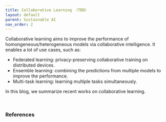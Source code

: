 ```yaml
---
title: Collaborative Learning （TBD）
layout: default
parent: Sustainable AI
nav_order: 2
---
```


Collaborative learning aims to improve the performance of homongeneous/heterogeneous models via collaborative intelligence. It enables a lot of use cases, such as:

- Federated learning: privacy-preserving collaborative training on distributed devices.
- Ensemble learning: combining the predictions from multiple models to improve the performance.
- Multi-task learning: learning multiple tasks simultaneously.

In this blog, we summarize recent works on collaborative learning.



​


### References